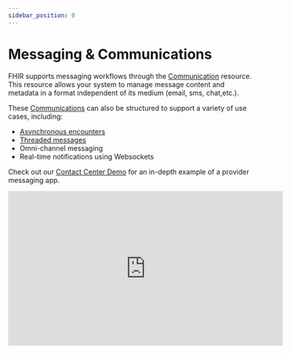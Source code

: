 ```yaml
---
sidebar_position: 0
---
```


# Messaging & Communications

FHIR supports messaging workflows through the [Communication](/docs/api/fhir/resources/communication) resource. This resource allows your system to manage message content and metadata in a format independent of its medium (email, sms, chat,etc.).

These [Communications](/docs/api/fhir/resources/communication) can also be structured to support a variety of use cases, including:

- [Asynchronous encounters](/docs/communications/async-encounters)
- [Threaded messages](/docs/communications/organizing-communications)
- Omni-channel messaging
- Real-time notifications using Websockets

Check out our [Contact Center Demo](https://github.com/medplum/medplum-chat-demo) for an in-depth example of a provider messaging app.

<div className="responsive-iframe-wrapper">
  <iframe width="560" height="315" src="https://www.youtube.com/embed/ZrMKhl6-Co0?start=0" title="YouTube video player" frameborder="0" allow="accelerometer; autoplay; clipboard-write; encrypted-media; gyroscope; picture-in-picture" allowfullscreen/>
</div>

## Reference

- [Contact Center Demo](https://github.com/medplum/medplum-chat-demo)
- [Contact Center Video](https://youtu.be/ZrMKhl6-Co0) on Youtube
- [Communications Features and Fixes](https://github.com/medplum/medplum/pulls?q=is%3Apr+label%3Acommunications) on Github includes sample data.
